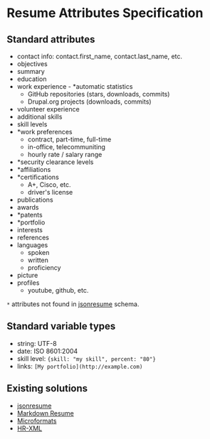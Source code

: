 # Resume Attributes Specification

## Standard attributes
   - contact info: contact.first_name, contact.last_name, etc.
   - objectives
   - summary
   - education
   - work experience
    - *automatic statistics
      - GitHub repositories (stars, downloads, commits)
      - Drupal.org projects (downloads, commits)
   - volunteer experience
   - additional skills
   - skill levels
   - *work preferences
     - contract, part-time, full-time
     - in-office, telecommuniting
     - hourly rate / salary range
   - *security clearance levels
   - *affiliations
   - *certifications
     - A+, Cisco, etc.
     - driver's license
   - publications
   - awards
   - *patents
   - *portfolio
   - interests
   - references
   - languages
     - spoken
     - written
     - proficiency
   - picture
   - profiles
     - youtube, github, etc.

`*` attributes not found in [jsonresume](http://jsonresume.org/schema) schema.

## Standard variable types
   - string: UTF-8
   - date: ISO 8601:2004
   - skill level: `{skill: "my skill", percent: "80"}`
   - links: `[My portfolio](http://example.com)`

## Existing solutions
- [jsonresume](http://jsonresume.org)
- [Markdown Resume](http://there4development.com/markdown-resume)
- [Microformats](http://microformats.org/wiki/resume-formats)
- [HR-XML](http://www.hropenstandards.org)
